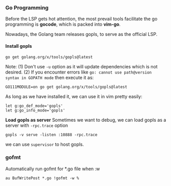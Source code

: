 ### Go Programming

Before the LSP gets hot attention, the most prevail tools facilitate the go programming is **gocode**, which is packed into **vim-go**.

Nowadays, the Golang team releases gopls, to serve as the official LSP.

#### Install gopls

```shell
go get golang.org/x/tools/gopls@latest
```

Note:
(1) Don't use `-u` option as it will update dependencies which is not desired.
(2) If you encounter errors like `go: cannot use path@version syntax in GOPATH mode`
then execute it as:

```shell
GO111MODULE=on go get golang.org/x/tools/gopls@latest
```

As long as we have installed it, we can use it in vim pretty easily:

```viml
let g:go_def_mode='gopls'
let g:go_info_mode='gopls'
```

**Load gopls as server**
Sometimes we want to debug, we can load gopls as a server with `-rpc.trace` option

```shell
gopls -v serve -listen :10888 -rpc.trace
```

we can use `supervisor` to host gopls.


### gofmt
Automatically run gofmt for \*.go file when :w

```
au BufWritePost *.go !gofmt -w %
```
